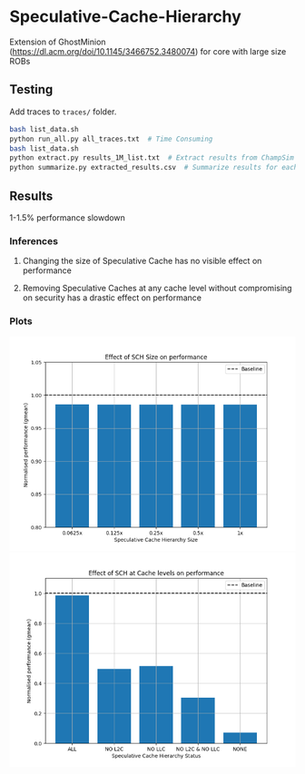 # Speculative-Cache-Hierarchy

Extension of GhostMinion (https://dl.acm.org/doi/10.1145/3466752.3480074) for core with large size ROBs

## Testing

Add traces to `traces/` folder.

```bash
bash list_data.sh
python run_all.py all_traces.txt  # Time Consuming
bash list_data.sh
python extract.py results_1M_list.txt  # Extract results from ChampSim output
python summarize.py extracted_results.csv  # Summarize results for each trace
```

## Results

1-1.5% performance slowdown

### Inferences

1. Changing the size of Speculative Cache has no visible effect on performance

2. Removing Speculative Caches at any cache level without compromising on security has a drastic effect on performance

### Plots

![Inference 1](summary/all_spec_diff_size.png)
![Inference 2](summary/all_spec_diff_setup.png)
